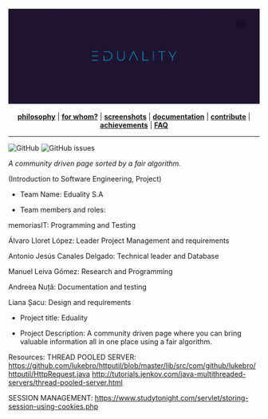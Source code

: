 <p align="center"><img src="/docs/static/img/banner.png" alt="Spacemacs"/></p>
<p align="center">
<b><a href="">philosophy</a></b>
|
<b><a href="">for whom?</a></b>
|
<b><a href="">screenshots</a></b>
|
<b><a href="">documentation</a></b>
|
<b><a href="">contribute</a></b>
|
<b><a href="">achievements</a></b>
|
<b><a href="">FAQ</a></b>
</p>

- - -
<img alt="GitHub" src="https://img.shields.io/github/license/memoriasIT/Eduality?style=flat-square">  <img alt="GitHub issues" src="https://img.shields.io/github/issues-raw/memoriasIT/Eduality?style=flat-square">

_A community driven page sorted by a fair algorithm._

(Introduction to Software Engineering, Project)



- Team Name: Eduality S.A

- Team members and roles: 

memoriasIT: Programming and Testing

Álvaro Lloret López: Leader Project Management and requirements

Antonio Jesús Canales Delgado: Technical leader and Database  

Manuel Leiva Gómez: Research and Programming

Andreea Nuță: Documentation and testing

Liana Șacu: Design and requirements

- Project title: Eduality

- Project Description: A community driven page where you can bring valuable information all in one place using a fair algorithm.



Resources:
THREAD POOLED SERVER:
https://github.com/lukebro/httputil/blob/master/lib/src/com/github/lukebro/httputil/HttpRequest.java
http://tutorials.jenkov.com/java-multithreaded-servers/thread-pooled-server.html

SESSION MANAGEMENT:
https://www.studytonight.com/servlet/storing-session-using-cookies.php
